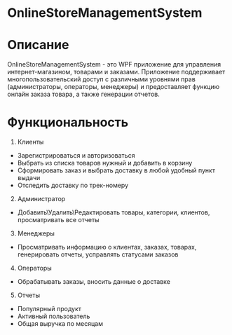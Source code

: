 # OnlineStoreManagementSystem
# Описание
OnlineStoreManagementSystem - это WPF приложение для управления интернет-магазином, товарами и заказами.
Приложение поддерживает многопользовательский доступ с различными уровнями прав (администраторы, операторы, менеджеры) и предоставляет функцию онлайн заказа товара, а также генерации отчетов.
# Функциональность
1. Клиенты
* Зарегистрироваться и авторизоваться
* Выбрать из списка товаров нужный и добавить в корзину
* Сформировать заказ и выбрать доставку в любой удобный пункт выдачи
* Отследить доставку по трек-номеру
2. Администратор
* Добавить\Удалить\Редактировать товары, категории, клиентов, просматривать все отчеты
3. Менеджеры
* Просматривать информацию о клиентах, заказах, товарах, генерировать отчеты, усправлять статусами заказов
4. Операторы
* Обрабатывать заказы, вносить данные о доставке
5. Отчеты
* Популярный продукт
* Активный пользователь
* Общая выручка по месяцам
